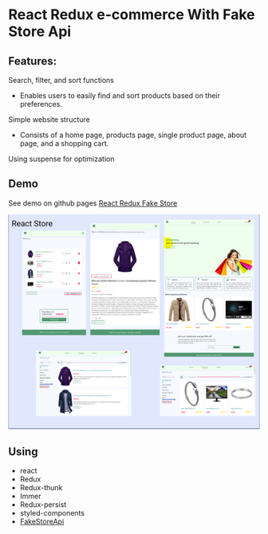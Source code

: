 # React Redux e-commerce With Fake Store Api

## Features:
Search, filter, and sort functions
- Enables users to easily find and sort products based on their preferences.

Simple website structure
- Consists of a home page, products page, single product page, about page, and a shopping cart.

Using suspense for optimization

## Demo
See demo on github pages
[React Redux Fake Store](https://kamalheydari.github.io/react-redux-fake-store/)

![demo](demo.jpg)

## Using

- react
- Redux
- Redux-thunk
- Immer
- Redux-persist
- styled-components
- [FakeStoreApi](https://fakestoreapi.com/)
